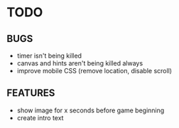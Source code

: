 # TODO


## BUGS

* timer isn't being killed
* canvas and hints aren't being killed always
* improve mobile CSS (remove location, disable scroll)


## FEATURES

* show image for x seconds before game beginning
* create intro text
